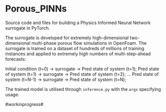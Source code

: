 # Porous_PINNs

Source code and files for building a Physics Informed Neural Network surrogate in PyTorch.

The surrogate is developed for extremely high-dimensional two-dimensional multi-phase porous flow simulations in OpenFoam. The surrogate is trained on a dataset of hundreds of millions of training instances and applied to extremely high numbers of multi-step-ahead forecasts:

Initial condition (t=0)      -> surrogate -> Pred state of system (t=1);
Pred state of system (t=1)   -> surrogate -> Pred state of system (t=2);
...
Pred state of system (t=N-1) -> surrogate -> Pred state of system (t=N);

The trained model is utilised through `inference.py` with the `args` specifying usage. 

#workinprogress#
